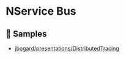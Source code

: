 # NService Bus

## 🚀 Samples
- [jbogard/presentations/DistributedTracing](https://github.com/jbogard/presentations/tree/master/DistributedTracing)